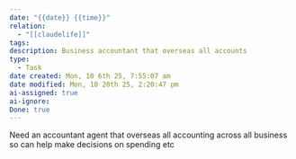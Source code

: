 ```yaml
---
date: "{{date}} {{time}}"
relation:
  - "[[claudelife]]"
tags:
description: Business accountant that overseas all accounts
type:
  - Task
date created: Mon, 10 6th 25, 7:55:07 am
date modified: Mon, 10 20th 25, 2:20:47 pm
ai-assigned: true
ai-ignore:
Done: true
---
```

Need an accountant agent that overseas all accounting across all business so can help make decisions on spending etc
